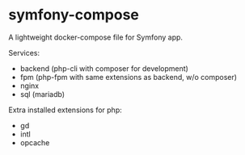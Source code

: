 # symfony-compose

A lightweight docker-compose file for Symfony app.

Services:
 - backend (php-cli with composer for development)
 - fpm (php-fpm with same extensions as backend, w/o composer)
 - nginx
 - sql (mariadb)

Extra installed extensions for php:
 - gd
 - intl
 - opcache
